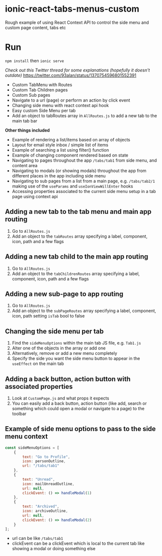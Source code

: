 # ionic-react-tabs-menus-custom
Rough example of using React Context API to control the side menu and custom page content, tabs etc

# Run
`npm install`
then
`ionic serve`

_Check out this Twitter thread for some explanations (hopefully it doesn't outdate)_
https://twitter.com/93alan/status/1370754596801552391

- Custom TabMenu with Routes
- Custom Tab Children pages
- Custom Sub pages
- Navigate to a url (page) or perform an action by click event
- Changing side menu with react context api hook
- Easy custom Side Menu per tab
- Add an object to tabRoutes array in `AllRoutes.js` to add a new tab to the main tab bar

__Other things included__
- Example of rendering a list/items based on array of objects
- Layout for email style inbox / simple list of items
- Example of searching a list using filter() function
- Example of changing component rendered based on state
- Navigating to pages throughout the app `/tabs/tab1` from side menu, and content area
- Navigating to modals (or showing modals) throughout the app from different places in the app including side menu
- Navigating to sub pages from a list from a main page, e.g. `/tabs/tab2/1` making use of the `useParams` and `useIonViewWillEnter` hooks
- Accessing properties associated to the current side menu setup in a tab page using context api

## Adding a new tab to the tab menu and main app routing
1. Go to `AllRoutes.js`
2. Add an object to the `tabRoutes` array specifying a label, component, icon, path and a few flags

## Adding a new tab child to the main app routing
1. Go to `AllRoutes.js`
2. Add an object to the `tabChildrenRoutes` array specifying a label, component, icon, path and a few flags

## Adding a new sub-page to app routing
1. Go to `AllRoutes.js`
2. Add an object to the `subPageRoutes` array specifying a label, component, icon, path setting `isTab` bool to false

## Changing the side menu per tab
1. Find the `sideMenuOptions` within the main tab JS file, e.g. `Tab1.js`
2. Alter one of the objects in the array or add one
3. Alternatively, remove or add a new menu completely
4. Specify the side you want the side menu button to appear in the `useEffect` on the main tab

## Adding a back button, action button with associated properties
1. Look at `CustomPage.js` and what props it expects
2. You can easily add a back button, action button (like add, search or something which could open a modal or navigate to a page) to the toolbar

## Example of side menu options to pass to the side menu context
```js
const sideMenuOptions = [
	{
		text: "Go to Profile",
		icon: personOutline,
		url: "/tabs/tab1"
	},
	{
		text: "Unread",
		icon: mailUnreadOutline,
		url: null,
		clickEvent: () => handleModal(1)
	},
	{
		text: "Archived",
		icon: archiveOutline,
		url: null,
		clickEvent: () => handleModal(2)
	}
];
```
- url can be like `/tabs/tab1`
- clickEvent can be a clickEvent which is local to the current tab like showing a modal or doing something else

